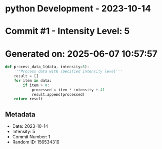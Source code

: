 ﻿# python Development - 2023-10-14
# Commit #1 - Intensity Level: 5
# Generated on: 2025-06-07 10:57:57
```python
def process_data_1(data, intensity=5):
    '''Process data with specified intensity level'''
    result = []
    for item in data:
        if item > 0:
            processed = item * intensity + 41
            result.append(processed)
    return result
```
## Metadata
- Date: 2023-10-14
- Intensity: 5
- Commit Number: 1
- Random ID: 156534319
